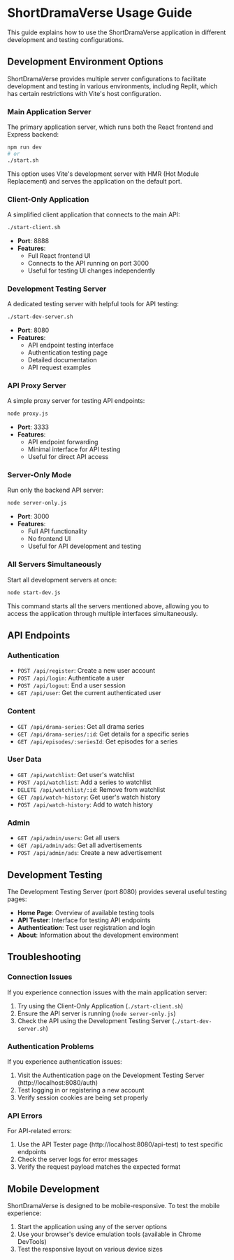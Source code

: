 # ShortDramaVerse Usage Guide

This guide explains how to use the ShortDramaVerse application in different development and testing configurations.

## Development Environment Options

ShortDramaVerse provides multiple server configurations to facilitate development and testing in various environments, including Replit, which has certain restrictions with Vite's host configuration.

### Main Application Server

The primary application server, which runs both the React frontend and Express backend:

```bash
npm run dev
# or
./start.sh
```

This option uses Vite's development server with HMR (Hot Module Replacement) and serves the application on the default port.

### Client-Only Application

A simplified client application that connects to the main API:

```bash
./start-client.sh
```

- **Port**: 8888
- **Features**: 
  - Full React frontend UI
  - Connects to the API running on port 3000
  - Useful for testing UI changes independently

### Development Testing Server

A dedicated testing server with helpful tools for API testing:

```bash
./start-dev-server.sh
```

- **Port**: 8080
- **Features**:
  - API endpoint testing interface
  - Authentication testing page
  - Detailed documentation
  - API request examples

### API Proxy Server

A simple proxy server for testing API endpoints:

```bash
node proxy.js
```

- **Port**: 3333
- **Features**:
  - API endpoint forwarding
  - Minimal interface for API testing
  - Useful for direct API access

### Server-Only Mode

Run only the backend API server:

```bash
node server-only.js
```

- **Port**: 3000
- **Features**:
  - Full API functionality
  - No frontend UI
  - Useful for API development and testing

### All Servers Simultaneously

Start all development servers at once:

```bash
node start-dev.js
```

This command starts all the servers mentioned above, allowing you to access the application through multiple interfaces simultaneously.

## API Endpoints

### Authentication

- `POST /api/register`: Create a new user account
- `POST /api/login`: Authenticate a user
- `POST /api/logout`: End a user session
- `GET /api/user`: Get the current authenticated user

### Content

- `GET /api/drama-series`: Get all drama series
- `GET /api/drama-series/:id`: Get details for a specific series
- `GET /api/episodes/:seriesId`: Get episodes for a series

### User Data

- `GET /api/watchlist`: Get user's watchlist
- `POST /api/watchlist`: Add a series to watchlist
- `DELETE /api/watchlist/:id`: Remove from watchlist
- `GET /api/watch-history`: Get user's watch history
- `POST /api/watch-history`: Add to watch history

### Admin

- `GET /api/admin/users`: Get all users
- `GET /api/admin/ads`: Get all advertisements
- `POST /api/admin/ads`: Create a new advertisement

## Development Testing

The Development Testing Server (port 8080) provides several useful testing pages:

- **Home Page**: Overview of available testing tools
- **API Tester**: Interface for testing API endpoints
- **Authentication**: Test user registration and login
- **About**: Information about the development environment

## Troubleshooting

### Connection Issues

If you experience connection issues with the main application server:

1. Try using the Client-Only Application (`./start-client.sh`)
2. Ensure the API server is running (`node server-only.js`)
3. Check the API using the Development Testing Server (`./start-dev-server.sh`)

### Authentication Problems

If you experience authentication issues:

1. Visit the Authentication page on the Development Testing Server (http://localhost:8080/auth)
2. Test logging in or registering a new account
3. Verify session cookies are being set properly

### API Errors

For API-related errors:

1. Use the API Tester page (http://localhost:8080/api-test) to test specific endpoints
2. Check the server logs for error messages
3. Verify the request payload matches the expected format

## Mobile Development

ShortDramaVerse is designed to be mobile-responsive. To test the mobile experience:

1. Start the application using any of the server options
2. Use your browser's device emulation tools (available in Chrome DevTools)
3. Test the responsive layout on various device sizes